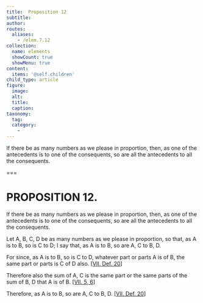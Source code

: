 ```yaml
---
title:  Proposition 12
subtitle: 
author:
routes:
  aliases:
    - /elem.7.12
collection:
  name: elements
  showCount: true
  showMenu: true
content:
  items: '@self.children'
child_type: article
figure:
  image:
  alt:
  title:
  caption:
taxonomy:
  tag:
  category:
    - 
---
```


<p>
       <hi rend="ital">If there be as many numbers as we please in proportion, then, as one of the antecedents is to one of the consequents, so are all the antecedents to all the consequents.</hi>
      </p>

===

<h1>PROPOSITION 12.</h1>
<p>
       <span class="ital">If there be as many numbers as we please in proportion, then, as one of the antecedents is to one of the consequents, so are all the antecedents to all the consequents.</span>
      </p>

<p>Let <span class="ital">A</span>, <span class="ital">B</span>, <span class="ital">C</span>, <span class="ital">D</span> be as many numbers as we please in proportion, so that, <span class="center">as <span class="ital">A</span> is to <span class="ital">B</span>, so is <span class="ital">C</span> to <span class="ital">D</span>;</span> I say that, as <span class="ital">A</span> is to <span class="ital">B</span>, so are <span class="ital">A</span>, <span class="ital">C</span> to <span class="ital">B</span>, <span class="ital">D</span>. 
      </p>

<p>For since, as <span class="ital">A</span> is to <span class="ital">B</span>, so is <span class="ital">C</span> to <span class="ital">D</span>, whatever part or parts <span class="ital">A</span> is of <span class="ital">B</span>, the same part or parts is <span class="ital">C</span> of <span class="ital">D</span> also. [<a href="/elem.7.def.20">VII. Def. 20</a>] </p>

<p>Therefore also the sum of <span class="ital">A</span>, <span class="ital">C</span> is the same part or the same parts of the sum of <span class="ital">B</span>, <span class="ital">D</span> that <span class="ital">A</span> is of <span class="ital">B</span>. [<a href="/elem.7.5 elem.7.6">VII. 5, 6</a>] </p>

<p>Therefore, as <span class="ital">A</span> is to <span class="ital">B</span>, so are <span class="ital">A</span>, <span class="ital">C</span> to <span class="ital">B</span>, <span class="ital">D</span>. [<a href="/elem.7.def.20">VII. Def. 20</a>]</p>
